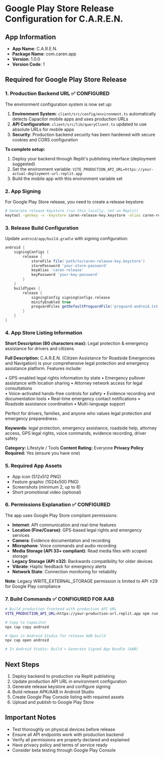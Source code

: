 # Google Play Store Release Configuration for C.A.R.E.N.

## App Information
- **App Name**: C.A.R.E.N.
- **Package Name**: com.caren.app
- **Version**: 1.0.0
- **Version Code**: 1

## Required for Google Play Store Release

### 1. Production Backend URL ✅ CONFIGURED
The environment configuration system is now set up:

1. **Environment System**: `client/src/config/environment.ts` automatically detects Capacitor mobile apps and uses production URLs
2. **API Configuration**: `client/src/lib/queryClient.ts` updated to use absolute URLs for mobile apps
3. **Security**: Production backend security has been hardened with secure cookies and CORS configuration

**To complete setup:**
1. Deploy your backend through Replit's publishing interface (deployment suggested)
2. Set the environment variable: `VITE_PRODUCTION_API_URL=https://your-actual-deployment-url.replit.app`
3. Build the mobile app with this environment variable set

### 2. App Signing
For Google Play Store release, you need to create a release keystore:

```bash
# Generate release keystore (run this locally, not on Replit)
keytool -genkey -v -keystore caren-release-key.keystore -alias caren-release -keyalg RSA -keysize 2048 -validity 10000
```

### 3. Release Build Configuration
Update `android/app/build.gradle` with signing configuration:

```gradle
android {
    signingConfigs {
        release {
            storeFile file('path/to/caren-release-key.keystore')
            storePassword 'your-store-password'
            keyAlias 'caren-release'
            keyPassword 'your-key-password'
        }
    }
    buildTypes {
        release {
            signingConfig signingConfigs.release
            minifyEnabled true
            proguardFiles getDefaultProguardFile('proguard-android.txt'), 'proguard-rules.pro'
        }
    }
}
```

### 4. App Store Listing Information

**Short Description (80 characters max):**
Legal protection & emergency assistance for drivers and citizens

**Full Description:**
C.A.R.E.N. (Citizen Assistance for Roadside Emergencies and Navigation) is your comprehensive legal protection and emergency assistance platform. Features include:

• GPS-enabled legal rights information by state
• Emergency pullover assistance with location sharing
• Attorney network access for legal consultations  
• Voice-activated hands-free controls for safety
• Evidence recording and documentation tools
• Real-time emergency contact notifications
• Roadside assistance coordination
• Multi-language support

Perfect for drivers, families, and anyone who values legal protection and emergency preparedness.

**Keywords:**
legal protection, emergency assistance, roadside help, attorney access, GPS legal rights, voice commands, evidence recording, driver safety

**Category:** Lifestyle / Tools
**Content Rating:** Everyone
**Privacy Policy Required:** Yes (ensure you have one)

### 5. Required App Assets
- App icon (512x512 PNG)
- Feature graphic (1024x500 PNG) 
- Screenshots (minimum 2, up to 8)
- Short promotional video (optional)

### 6. Permissions Explanation ✅ CONFIGURED
The app uses Google Play Store compliant permissions:
- **Internet**: API communication and real-time features
- **Location (Fine/Coarse)**: GPS-based legal rights and emergency services
- **Camera**: Evidence documentation and recording
- **Microphone**: Voice commands and audio recording
- **Media Storage (API 33+ compliant)**: Read media files with scoped storage
- **Legacy Storage (API ≤32)**: Backwards compatibility for older devices
- **Vibrate**: Haptic feedback for emergency alerts
- **Network State**: Connection monitoring for reliability

**Note**: Legacy WRITE_EXTERNAL_STORAGE permission is limited to API ≤29 for Google Play compliance

### 7. Build Commands ✅ CONFIGURED FOR AAB
```bash
# Build production frontend with production API URL
VITE_PRODUCTION_API_URL=https://your-production-url.replit.app npm run build

# Copy to Capacitor
npx cap copy android

# Open in Android Studio for release AAB build
npx cap open android

# In Android Studio: Build > Generate Signed App Bundle (AAB)
```

## Next Steps
1. Deploy backend to production via Replit publishing
2. Update production API URL in environment configuration
3. Generate release keystore and configure signing
4. Build release APK/AAB in Android Studio
5. Create Google Play Console listing with required assets
6. Upload and publish to Google Play Store

## Important Notes
- Test thoroughly on physical devices before release
- Ensure all API endpoints work with production backend
- Verify all permissions are properly declared and explained
- Have privacy policy and terms of service ready
- Consider beta testing through Google Play Console